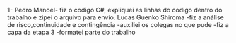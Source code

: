 1- Pedro Manoel- fiz o codigo C#, expliquei as linhas do codigo dentro do trabalho e zipei o arquivo para envio.
Lucas Guenko Shiroma 
-fiz a análise de risco,continuidade e contingência
-auxiliei os colegas no que pude
-fiz a capa da etapa 3
-formatei parte do trabalho

